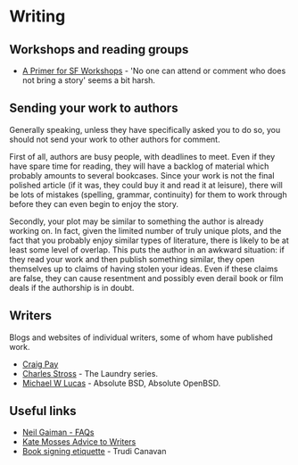Writing
=======

Workshops and reading groups
----------------------------

 * [A Primer for SF Workshops](http://www.sfwa.org/2009/06/turkey-city-lexicon-a-primer-for-sf-workshops/) - 'No one can attend or comment who does not bring a story' seems a bit harsh.
 
Sending your work to authors
----------------------------

Generally speaking, unless they have specifically asked you to do so, you should not send your work to other authors for comment.

First of all, authors are busy people, with deadlines to meet. Even if they have spare time for reading, they will have a backlog of material which probably amounts to several bookcases. Since your work is not the final polished article (if it was, they could buy it and read it at leisure), there will be lots of mistakes (spelling, grammar, continuity) for them to work through before they can even begin to enjoy the story.

Secondly, your plot may be similar to something the author is already working on. In fact, given the limited number of truly unique plots, and the fact that you probably enjoy similar types of literature, there is likely to be at least some level of overlap. This puts the author in an awkward situation: if they read your work and then publish something similar, they open themselves up to claims of having stolen your ideas. Even if these claims are false, they can cause resentment and possibly even derail book or film deals if the authorship is in doubt.

Writers
-------

Blogs and websites of individual writers, some of whom have published work.

 * [Craig Pay](http://craigpay.com/)
 * [Charles Stross](http://www.antipope.org/charlie/) - The Laundry series.
 * [Michael W Lucas](https://www.michaelwlucas.com/) - Absolute BSD, Absolute OpenBSD.

Useful links
------------

 * [Neil Gaiman - FAQs](http://www.neilgaiman.com/p/FAQs)
 * [Kate Mosses Advice to Writers](http://www.katemosse.co.uk/index.php/kates-advice-to-writers/)
 * [Book signing etiquette](http://www.trudicanavan.com/2011/04/book-signing-etiquette/) - Trudi Canavan
